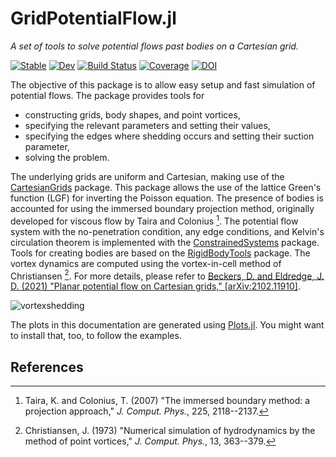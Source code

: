 # GridPotentialFlow.jl

*A set of tools to solve potential flows past bodies on a Cartesian grid.*

[![Stable](https://img.shields.io/badge/docs-stable-blue.svg)](https://JuliaIBPM.github.io/GridPotentialFlow.jl/stable) [![Dev](https://img.shields.io/badge/docs-dev-blue.svg)](https://JuliaIBPM.github.io/GridPotentialFlow.jl/dev)
[![Build Status](https://github.com/JuliaIBPM/GridPotentialFlow.jl/workflows/CI/badge.svg)](https://github.com/JuliaIBPM/GridPotentialFlow.jl/actions)
[![Coverage](https://codecov.io/gh/JuliaIBPM/GridPotentialFlow.jl/branch/master/graph/badge.svg)](https://codecov.io/gh/JuliaIBPM/GridPotentialFlow.jl)
[![DOI](https://zenodo.org/badge/DOI/10.5281/zenodo.4662132.svg)](https://doi.org/10.5281/zenodo.4662132)

The objective of this package is to allow easy setup and fast simulation of potential
flows. The package provides tools for
- constructing grids, body shapes, and point vortices,
- specifying the relevant parameters and setting their values,
- specifying the edges where shedding occurs and setting their suction parameter,
- solving the problem.

The underlying grids are uniform and Cartesian, making use of the [CartesianGrids](https://github.com/JuliaIBPM/CartesianGrids.jl) package. This package allows the use of the lattice Green's function (LGF) for inverting the Poisson equation. The presence of bodies is accounted for using the immersed boundary projection method, originally developed for viscous flow by Taira and Colonius [^1]. The potential flow system with the no-penetration condition, any edge conditions, and  Kelvin's circulation theorem is implemented with the [ConstrainedSystems](https://github.com/JuliaIBPM/ConstrainedSystems.jl) package. Tools for creating bodies are based on the [RigidBodyTools](https://github.com/JuliaIBPM/RigidBodyTools.jl) package. The vortex dynamics are computed using the vortex-in-cell method of Christiansen [^2]. For more details, please refer to [Beckers, D. and Eldredge, J. D. (2021) "Planar potential flow on Cartesian grids," [arXiv:2102.11910]](https://arxiv.org/abs/2102.11910).

![vortexshedding](https://user-images.githubusercontent.com/26737762/113199963-9b77ee80-921c-11eb-8448-70a32e50660f.gif)

The plots in this documentation are generated using [Plots.jl](http://docs.juliaplots.org/latest/).
You might want to install that, too, to follow the examples.

## References

[^1]: Taira, K. and Colonius, T. (2007) "The immersed boundary method: a projection approach," *J. Comput. Phys.*, 225, 2118--2137.

[^2]: Christiansen, J. (1973) "Numerical simulation of hydrodynamics by the method of point vortices," *J. Comput. Phys.*, 13, 363--379.
